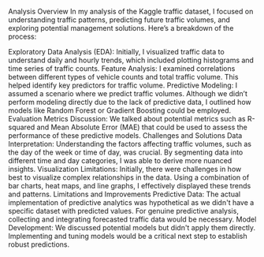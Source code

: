 Analysis Overview
In my analysis of the Kaggle traffic dataset, I focused on understanding traffic patterns, predicting future traffic volumes, and exploring potential management solutions. Here’s a breakdown of the process:

Exploratory Data Analysis (EDA): Initially, I visualized traffic data to understand daily and hourly trends, which included plotting histograms and time series of traffic counts.
Feature Analysis: I examined correlations between different types of vehicle counts and total traffic volume. This helped identify key predictors for traffic volume.
Predictive Modeling: I assumed a scenario where we predict traffic volumes. Although we didn’t perform modeling directly due to the lack of predictive data, I outlined how models like Random Forest or Gradient Boosting could be employed.
Evaluation Metrics Discussion: We talked about potential metrics such as R-squared and Mean Absolute Error (MAE) that could be used to assess the performance of these predictive models.
Challenges and Solutions
Data Interpretation: Understanding the factors affecting traffic volumes, such as the day of the week or time of day, was crucial. By segmenting data into different time and day categories, I was able to derive more nuanced insights.
Visualization Limitations: Initially, there were challenges in how best to visualize complex relationships in the data. Using a combination of bar charts, heat maps, and line graphs, I effectively displayed these trends and patterns.
Limitations and Improvements
Predictive Data: The actual implementation of predictive analytics was hypothetical as we didn't have a specific dataset with predicted values. For genuine predictive analysis, collecting and integrating forecasted traffic data would be necessary.
Model Development: We discussed potential models but didn't apply them directly. Implementing and tuning models would be a critical next step to establish robust predictions.
